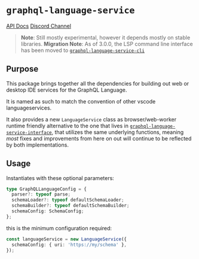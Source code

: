 # `graphql-language-service`

[API Docs](https://graphiql-test.netlify.app/typedoc/modules/graphql_language_service.html)
[Discord Channel](https://discord.gg/wkQCKwazxj)

> **Note**: Still mostly experimental, however it depends mostly on stable libraries.
> **Migration Note**: As of 3.0.0, the LSP command line interface has been moved to [`graphql-language-service-cli`](../graphql-language-service-cli)

## Purpose

This package brings together all the dependencies for building out web or desktop IDE services for the GraphQL Language.

It is named as such to match the convention of other vscode languageservices.

It also provides a new `LanguageService` class as browser/web-worker runtime friendly alternative to the one that lives in [`graphql-language-service-interface`](../graphql-language-service-cli), that utilizes the same underlying functions, meaning _most_ fixes and improvements from here on out will continue to be reflected by both implementations.

## Usage

Instantiates with these optional parameters:

```ts
type GraphQLLanguageConfig = {
  parser?: typeof parse;
  schemaLoader?: typeof defaultSchemaLoader;
  schemaBuilder?: typeof defaultSchemaBuilder;
  schemaConfig: SchemaConfig;
};
```

this is the minimum configuration required:

```ts
const languageService = new LanguageService({
  schemaConfig: { uri: 'https://my/schema' },
});
```
